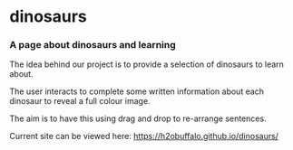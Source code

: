 # dinosaurs
### A page about dinosaurs and learning

The idea behind our project is to provide a selection of dinosaurs to learn about. 

The user interacts to complete some written information about each dinosaur to reveal a full colour image.

The aim is to have this using drag and drop to re-arrange sentences. 

Current site can be viewed here: https://h2obuffalo.github.io/dinosaurs/

